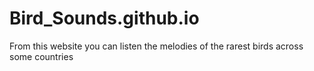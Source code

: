 # Bird_Sounds.github.io
From this website you can listen the melodies of the rarest birds across some countries
